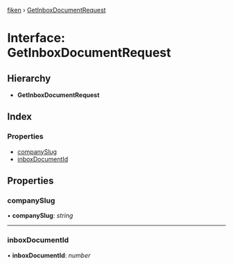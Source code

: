 [fiken](../README.md) › [GetInboxDocumentRequest](getinboxdocumentrequest.md)

# Interface: GetInboxDocumentRequest

## Hierarchy

* **GetInboxDocumentRequest**

## Index

### Properties

* [companySlug](getinboxdocumentrequest.md#companyslug)
* [inboxDocumentId](getinboxdocumentrequest.md#inboxdocumentid)

## Properties

###  companySlug

• **companySlug**: *string*

___

###  inboxDocumentId

• **inboxDocumentId**: *number*
